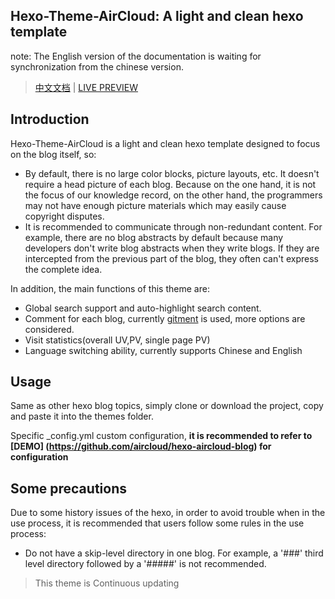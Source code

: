 ## Hexo-Theme-AirCloud: A light and clean hexo template

note: The English version of the documentation is waiting for synchronization from the chinese version.

> [中文文档](./readme.md) | [LIVE PREVIEW](http://niexiaotao.cn/)

## Introduction

Hexo-Theme-AirCloud is a light and clean hexo template designed to focus on the blog itself, so:

* By default, there is no large color blocks, picture layouts, etc. It doesn't require a head picture of each blog. Because on the one hand, it is not the focus of our knowledge record, on the other hand, the programmers may not have enough picture materials which may easily cause copyright disputes.
* It is recommended to communicate through non-redundant content. For example, there are no blog abstracts by default because many developers don't write blog abstracts when they write blogs. If they are intercepted from the previous part of the blog, they often can't express the complete idea.

In addition, the main functions of this theme are:


* Global search support and auto-highlight search content.
* Comment for each blog, currently [gitment](https://imsun.net/posts/gitment-introduction/) is used, more options are considered.
* Visit statistics(overall UV,PV, single page PV)
* Language switching ability, currently supports Chinese and English

## Usage

Same as other hexo blog topics, simply clone or download the project, copy and paste it into the themes folder.

Specific _config.yml custom configuration, **it is recommended to refer to [DEMO] (https://github.com/aircloud/hexo-aircloud-blog) for configuration**

## Some precautions

Due to some history issues of the hexo, in order to avoid trouble when in the use process, it is recommended that users follow some rules in the use process:

* Do not have a skip-level directory in one blog. For example, a '###' third level directory followed by a '#####' is not recommended.


> This theme is Continuous updating

